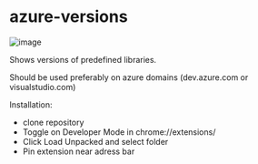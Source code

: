 # azure-versions
![image](https://user-images.githubusercontent.com/22662533/112399402-305b8300-8d17-11eb-975d-22b702c9a9bb.png)

Shows versions of predefined libraries.

Should be used preferably on azure domains (dev.azure.com or visualstudio.com)

Installation:
- clone repository
- Toggle on Developer Mode in chrome://extensions/
- Click Load Unpacked and select folder
- Pin extension near adress bar
